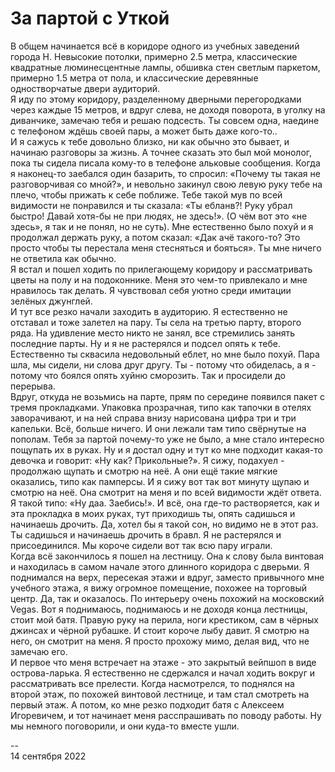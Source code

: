 # За партой с Уткой

В общем начинается всё в коридоре одного из учебных заведений города Н. Невысокие потолки, примерно 2.5 метра, классические квадратные люминесцентные лампы, обшивка стен светлым паркетом, примерно 1.5 метра от пола, и классические деревянные одностворчатые двери аудиторий.\
Я иду по этому коридору, разделенному дверными перегородками через каждые 15 метров, и вдруг слева, не доходя поворота, в уголку на диванчике, замечаю тебя и решаю подсесть. Ты совсем одна, наедине с телефоном ждёшь своей пары, а может быть даже кого-то..\
И я сажусь к тебе довольно близко, ни как обычно это бывает, и начинаю разговоры за жизнь. А точнее сказать это был мой монолог, пока ты сидела писала кому-то в телефоне альковые сообщения. Когда я наконец-то заебался один базарить, то спросил: «Почему ты такая не разговорчивая со мной?», и невольно закинул свою левую руку тебе на плечо, чтобы прижать к себе поближе. Тебе такой мув по всей видимости не понравился и ты сказала: «Ты ебланв?! Руку убрал быстро! Давай хотя-бы не при людях, не здесь!». (О чём вот это «не здесь», я так и не понял, но не суть). Мне естественно было похуй и я продолжал держать руку, а потом сказал: «Дак ачё такого-то? Это просто чтобы ты перестала меня стесняться и бояться». Ты мне ничего не ответила как обычно.\
Я встал и пошел ходить по прилегающему коридору и рассматривать цветы на полу и на подоконнике. Меня это чем-то привлекало и мне нравилось так делать. Я чувствовал себя уютно среди имитации зелёных джунглей.\
И тут все резко начали заходить в аудиторию. Я естественно не отставал и тоже залетел на пару. Ты села на третью парту, второго ряда. На удивление место никто не занял, все стремились занять последние парты. Ну и я не растерялся и подсел опять к тебе. Естественно ты сквасила недовольный еблет, но мне было похуй. Пара шла, мы сидели, ни слова друг другу. Ты - потому что обиделась, а я - потому что боялся опять хуйню сморозить. Так и просидели до перерыва.\
Вдруг, откуда не возьмись на парте, прям по середине появился пакет с тремя прокладками. Упаковка прозрачная, типо как тапочки в отелях заворачивают, и на ней справа внизу нарисована цифра три и три капельки. Всё, больше ничего. И они лежали там типо свёрнутые на пополам. Тебя за партой почему-то уже не было, а мне стало интересно пощупать их в руках. Ну и я достал одну и тут ко мне подходит какая-то девочка и говорит: «Ну как? Прикольные?». Я сижу, подахуел - продолжаю щупать и смотрю на неё. А они ещё такие мягкие оказались, типо как памперсы. И я сижу вот так вот минуту щупаю и смотрю на неё. Она смотрит на меня и по всей видимости ждёт ответа. Я такой типо: «Ну даа. Заебись!». И всё, она где-то растворяется, как и эта прокладка в моих руках, тут приходишь ты, опять садишься и начинаешь дрочить. Да, хотел бы я такой сон, но видимо не в этот раз. Ты садишься и начинаешь дрочить в бравл. Я не растерялся и присоединился. Мы короче сидели вот так всю пару играли.\
Когда всё закончилось я пошел на лестницу. Она к слову была винтовая и находилась в самом начале этого длинного коридора с дверьми. Я поднимался на верх, пересекая этажи и вдруг, заместо привычного мне учебного этажа, я вижу огромное помещение, похожее на торговый центр. Да, так и оказалось. По интерьеру очень похожий на московский Vegas. Вот я поднимаюсь, поднимаюсь и не доходя конца лестницы, стоит мой батя. Правую руку на перила, ноги крестиком, сам в чёрных джинсах и чёрной рубашке. И стоит короче лыбу давит. Я смотрю на него, он смотрит на меня. Я просто прохожу мимо, делая вид, что не замечаю его.\
И первое что меня встречает на этаже - это закрытый вейпшоп в виде острова-ларька. Я естественно не сдержался и начал ходить вокруг и рассматривать все прелести.
Когда насмотрелся, то поднялся на второй этаж, по похожей винтовой лестнице, и там стал смотреть на первый этаж. А потом, ко мне резко подходит батя с Алексеем Игоревичем, и тот начинает меня расспрашивать по поводу работы. Ну мы немного поговорили, и они куда-то вместе ушли.

-- \
14 сентября 2022
